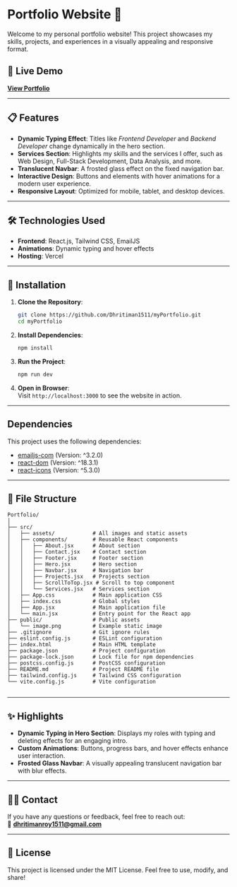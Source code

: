 
# Portfolio Website 🌟

Welcome to my personal portfolio website! This project showcases my skills, projects, and experiences in a visually appealing and responsive format.  

## 🔗 Live Demo  
[**View Portfolio**](https://dhritimanroy.vercel.app/)

---

## 📋 Features  
- **Dynamic Typing Effect**: Titles like *Frontend Developer* and *Backend Developer* change dynamically in the hero section.  
- **Services Section**: Highlights my skills and the services I offer, such as Web Design, Full-Stack Development, Data Analysis, and more.  
- **Translucent Navbar**: A frosted glass effect on the fixed navigation bar.  
- **Interactive Design**: Buttons and elements with hover animations for a modern user experience.  
- **Responsive Layout**: Optimized for mobile, tablet, and desktop devices.  

---

## 🛠️ Technologies Used  
- **Frontend**: React.js, Tailwind CSS, EmailJS
- **Animations**: Dynamic typing and hover effects  
- **Hosting**: Vercel

---

## 🚀 Installation  

1. **Clone the Repository**:  
   ```bash  
   git clone https://github.com/Dhritiman1511/myPortfolio.git 
   cd myPortfolio  
   ```  

2. **Install Dependencies**:  
   ```bash  
   npm install  
   ```  

3. **Run the Project**:  
   ```bash  
   npm run dev 
   ```  

4. **Open in Browser**:  
   Visit `http://localhost:3000` to see the website in action.  

---
## Dependencies

This project uses the following dependencies:

- [emailjs-com](https://www.npmjs.com/package/emailjs) (Version: ^3.2.0)
- [react-dom](https://www.npmjs.com/package/react-dom) (Version: ^18.3.1)
- [react-icons](https://www.npmjs.com/package/react-icons) (Version: ^5.3.0)

----

## 📂 File Structure  

```plaintext  
Portfolio/  
│  
├── src/  
│   ├── assets/            # All images and static assets  
│   ├── components/        # Reusable React components  
│   │   ├── About.jsx      # About section  
│   │   ├── Contact.jsx    # Contact section  
│   │   ├── Footer.jsx     # Footer section  
│   │   ├── Hero.jsx       # Hero section  
│   │   ├── Navbar.jsx     # Navigation bar  
│   │   ├── Projects.jsx   # Projects section  
│   │   ├── ScrollToTop.jsx # Scroll to top component  
│   │   └── Services.jsx   # Services section  
│   ├── App.css            # Main application CSS  
│   ├── index.css          # Global styles  
│   ├── App.jsx            # Main application file  
│   └── main.jsx           # Entry point for the React app  
├── public/                # Public assets  
│   └── image.png          # Example static image  
├── .gitignore             # Git ignore rules  
├── eslint.config.js       # ESLint configuration  
├── index.html             # Main HTML template  
├── package.json           # Project configuration  
├── package-lock.json      # Lock file for npm dependencies  
├── postcss.config.js      # PostCSS configuration  
├── README.md              # Project README file  
├── tailwind.config.js     # Tailwind CSS configuration  
└── vite.config.js         # Vite configuration  
 
```  

---

## ✨ Highlights  
- **Dynamic Typing in Hero Section**: Displays my roles with typing and deleting effects for an engaging intro.  
- **Custom Animations**: Buttons, progress bars, and hover effects enhance user interaction.  
- **Frosted Glass Navbar**: A visually appealing translucent navigation bar with blur effects.  

---

## 👨‍💻 Contact  

If you have any questions or feedback, feel free to reach out:  
📧 **[dhritimanroy1511@gmail.com](mailto:dhritimanroy1511@gmail.com)**  

---

## 📝 License  

This project is licensed under the MIT License. Feel free to use, modify, and share!  